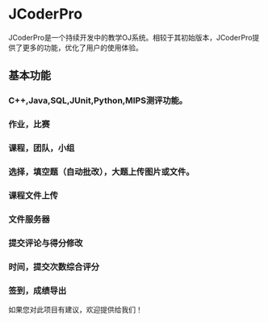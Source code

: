 # JCoderPro

JCoderPro是一个持续开发中的教学OJ系统。相较于其初始版本，JCoderPro提供了更多的功能，优化了用户的使用体验。

## 基本功能
### C++,Java,SQL,JUnit,Python,MIPS测评功能。
### 作业，比赛
### 课程，团队，小组
### 选择，填空题（自动批改），大题上传图片或文件。
### 课程文件上传
### 文件服务器
### 提交评论与得分修改
### 时间，提交次数综合评分
### 签到，成绩导出
如果您对此项目有建议，欢迎提供给我们！
